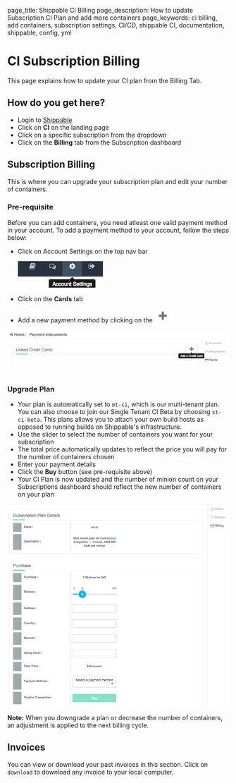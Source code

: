 page_title: Shippable CI Billing
page_description: How to update Subscription CI Plan and add more containers
page_keywords: ci billing, add containers, subscription settings, CI/CD, shippable CI, documentation, shippable, config, yml

# CI Subscription Billing

This page explains how to update your CI plan from the Billing Tab.

## How do you get here?

- Login to [Shippable](http://shippable.com)
- Click on **CI** on the landing page
- Click on a specific subscription from the dropdown
- Click on the **Billing** tab from the Subscription dashboard

## Subscription Billing

This is where you can upgrade your subscription plan and edit your number of containers.

### Pre-requisite

Before you can add containers, you need atleast one valid payment method in your account. To add a payment method to your account, follow the steps below:

- Click on Account Settings on the top nav bar

     ![account_settings](images/account_settings.gif)

- Click on the **Cards** tab
- Add a new payment method by clicking on the ![add icon](images/add_icon.gif)

![add_card](images/add_card.gif)

### Upgrade Plan

- Your plan is automatically set to `mt-ci`, which is our multi-tenant plan. You can also choose to join our Single Tenant CI Beta by choosing `st-ci-beta`. This plans allows you to attach your own build hosts as opposed to running builds on Shippable's infrastructure.
- Use the slider to select the number of containers you want for your subscription
- The total price automatically updates to reflect the price you will pay for the number of containers chosen
- Enter your payment details
- Click the **Buy** button (see pre-requisite above)
- Your CI Plan is now updated and the number of minion count on your Subscriptions dashboard should reflect the new number of containers on your plan

![ci_billing](images/ci_billing.gif)

**Note:**
When you downgrade a plan or decrease the number of containers, an adjustment is applied to the next billing cycle.

## Invoices

You can view or download your past invoices in this section. Click on `download` to download any invoice to your local computer.
